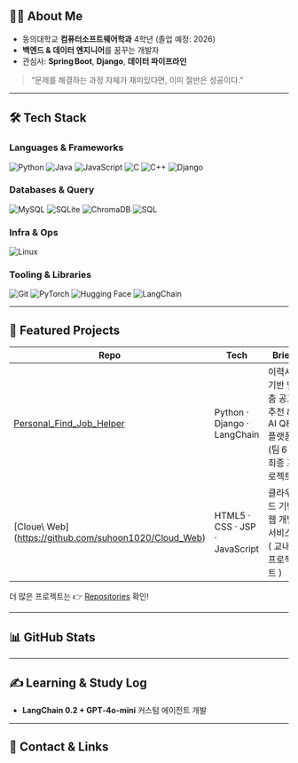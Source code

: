 ## 🧑‍🚀 About Me

* 동의대학교 **컴퓨터소프트웨어학과** 4학년 (졸업 예정: 2026)
* **백엔드 & 데이터 엔지니어**를 꿈꾸는 개발자
* 관심사: **Spring Boot**, **Django**, **데이터 파이프라인**


> “문제를 해결하는 과정 자체가 재미있다면, 이미 절반은 성공이다.”

---

## 🛠 Tech Stack

### Languages & Frameworks

![Python](https://img.shields.io/badge/Python-3776AB?style=for-the-badge\&logo=python\&logoColor=white)
![Java](https://img.shields.io/badge/Java-007396?style=for-the-badge\&logo=openjdk\&logoColor=white)
![JavaScript](https://img.shields.io/badge/JavaScript-F7DF1E?style=for-the-badge\&logo=javascript\&logoColor=black)
![C](https://img.shields.io/badge/C-00599C?style=for-the-badge\&logo=c\&logoColor=white)
![C++](https://img.shields.io/badge/C%2B%2B-00599C?style=for-the-badge\&logo=c%2B%2B\&logoColor=white)
![Django](https://img.shields.io/badge/Django-092E20?style=for-the-badge\&logo=django\&logoColor=white)

### Databases & Query

![MySQL](https://img.shields.io/badge/MySQL-005C84?style=for-the-badge\&logo=mysql\&logoColor=white)
![SQLite](https://img.shields.io/badge/SQLite-003B57?style=for-the-badge\&logo=sqlite\&logoColor=white)
![ChromaDB](https://img.shields.io/badge/ChromaDB-16A45F?style=for-the-badge)
![SQL](https://img.shields.io/badge/SQL-4479A1?style=for-the-badge\&logo=mysql\&logoColor=white)

### Infra & Ops

![Linux](https://img.shields.io/badge/Linux-FCC624?style=for-the-badge\&logo=linux\&logoColor=black)

### Tooling & Libraries

![Git](https://img.shields.io/badge/Git-F05032?style=for-the-badge\&logo=git\&logoColor=white)
![PyTorch](https://img.shields.io/badge/PyTorch-EE4C2C?style=for-the-badge\&logo=pytorch\&logoColor=white)
![Hugging Face](https://img.shields.io/badge/HuggingFace-F7931E?style=for-the-badge\&logo=huggingface\&logoColor=white)
![LangChain](https://img.shields.io/badge/LangChain-FFDB0A?style=for-the-badge)

---

## 🚀 Featured Projects

| Repo                                                                                                       | Tech                        | Brief                                       |
| ---------------------------------------------------------------------------------------------------------- | --------------------------- | ------------------------------------------- |
| [Personal\_Find\_Job\_Helper](https://github.com/Digital-Smart-Busan-Final-Team6/Personal_Find_Job_Helper) | Python · Django · LangChain | 이력서 기반 맞춤 공고 추천 & AI Q\&A 플랫폼 (팀 6 최종 프로젝트) |
| [Cloue\ Web\](https://github.com/suhoon1020/Cloud_Web)                               | HTML5 · CSS · JSP · JavaScript              | 클라우드 기반 웹 개발 서비스 ( 교내 프로젝트 )                     |

더 많은 프로젝트는 👉 [Repositories](https://github.com/suhoon1020?tab=repositories) 확인!

---

## 📊 GitHub Stats

---

## ✍️ Learning & Study Log

* **LangChain 0.2 + GPT‑4o-mini** 커스텀 에이전트 개발

---

## 🤝 Contact & Links

